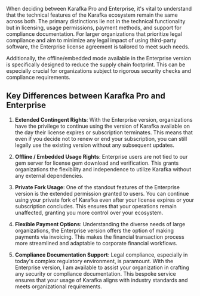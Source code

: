 When deciding between Karafka Pro and Enterprise, it's vital to understand that the technical features of the Karafka ecosystem remain the same across both. The primary distinctions lie not in the technical functionality but in licensing, usage permissions, payment methods, and support for compliance documentation. For larger organizations that prioritize legal compliance and aim to minimize any legal impact of using third-party software, the Enterprise license agreement is tailored to meet such needs.

Additionally, the offline/embedded mode available in the Enterprise version is specifically designed to reduce the supply chain footprint. This can be especially crucial for organizations subject to rigorous security checks and compliance requirements.

## Key Differences between Karafka Pro and Enterprise

1. **Extended Contingent Rights**: With the Enterprise version, organizations have the privilege to continue using the version of Karafka available on the day their license expires or subscription terminates. This means that even if you decide not to renew or end your subscription, you can still legally use the existing version without any subsequent updates.

2. **Offline / Embedded Usage Rights**: Enterprise users are not tied to our gem server for license gem download and verification. This grants organizations the flexibility and independence to utilize Karafka without any external dependencies.

3. **Private Fork Usage**: One of the standout features of the Enterprise version is the extended permission granted to users. You can continue using your private fork of Karafka even after your license expires or your subscription concludes. This ensures that your operations remain unaffected, granting you more control over your ecosystem.

4. **Flexible Payment Options**: Understanding the diverse needs of large organizations, the Enterprise version offers the option of making payments via invoicing. This makes the financial transaction process more streamlined and adaptable to corporate financial workflows.

5. **Compliance Documentation Support**: Legal compliance, especially in today's complex regulatory environment, is paramount. With the Enterprise version, I am available to assist your organization in crafting any security or compliance documentation. This bespoke service ensures that your usage of Karafka aligns with industry standards and meets organizational requirements.
